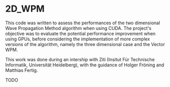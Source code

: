 # 2D_WPM

This code was written to assess the performances of the two dimensional Wave Propagation Method algorithm when using CUDA. The project's objective was to evaluate the potential performance improvement when using GPUs, before considering the implementation of more complex versions of the algorithm, namely the three dimensional case and the Vector WPM.

This work was done during an intership with Ziti (Insitut Für Technische Informatik, Universität Heidelberg), with the guidance of Holger Fröning and Matthias Fertig.

TODO
